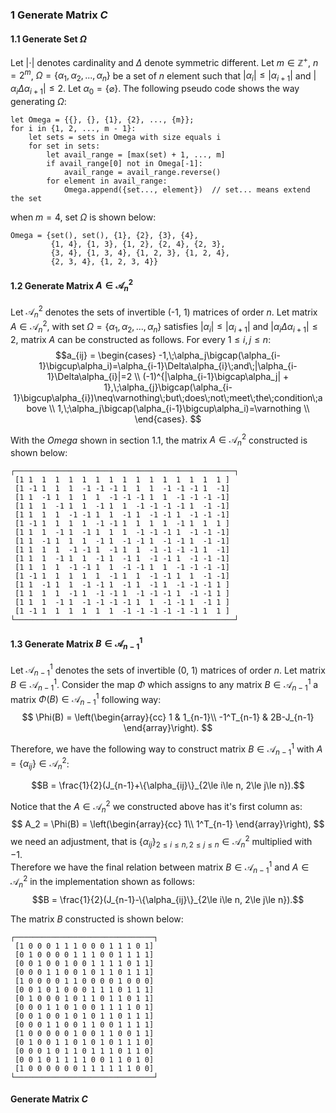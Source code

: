 ### 1 Generate Matrix $C$
#### 1.1 Generate Set $\Omega$
Let $|\cdot|$ denotes cardinality and $\Delta$ denote symmetric different. Let $m\in \mathbb{Z}^{+}$, $n=2^m$, $\Omega = \{\alpha_1, \alpha_2, ..., \alpha_n\}$ be a set of $n$ element such that $|\alpha_i| \leq |\alpha_{i+1}|$ and $|\alpha_i \Delta \alpha_{i+1}| \leq 2$. Let $\alpha_0=\{\varnothing\}$. The following pseudo code shows the way generating $\Omega$: 
```
let Omega = {{}, {}, {1}, {2}, ..., {m}};
for i in {1, 2, ..., m - 1}: 
    let sets = sets in Omega with size equals i
    for set in sets:
        let avail_range = [max(set) + 1, ..., m]
        if avail_range[0] not in Omega[-1]:
            avail_range = avail_range.reverse()
        for element in avail_range:
            Omega.append({set..., element})  // set... means extend the set
```

when $m=4$, set $\Omega$ is shown below:
```
Omega = {set(), set(), {1}, {2}, {3}, {4}, 
         {1, 4}, {1, 3}, {1, 2}, {2, 4}, {2, 3}, 
         {3, 4}, {1, 3, 4}, {1, 2, 3}, {1, 2, 4}, 
         {2, 3, 4}, {1, 2, 3, 4}}
```

#### 1.2 Generate Matrix $A \in \mathcal{A}_n^2$
Let $\mathcal{A}_n^2$ denotes the sets of invertible (-1, 1) matrices of order $n$. Let matrix $A \in \mathcal{A}_n^2$, with set $\Omega = \{\alpha_1, \alpha_2, ..., \alpha_n\}$ satisfies $|\alpha_i| \leq |\alpha_{i+1}|$ and $|\alpha_i \Delta \alpha_{i+1}| \leq 2$, matrix $A$ can be constructed as follows.
For every $1 \leq i,j \leq n$:
$$a_{ij} = \begin{cases}
    -1,\;\alpha_j\bigcap(\alpha_{i-1}\bigcup\alpha_i)=\alpha_{i-1}\Delta\alpha_{i}\;and\;|\alpha_{i-1}\Delta\alpha_{i}|=2 \\
    (-1)^{|\alpha_{i-1}\bigcap\alpha_j| + 1},\;\alpha_{j}\bigcap(\alpha_{i-1}\bigcup\alpha_{i})\neq\varnothing\;but\;does\;not\;meet\;the\;condition\;above \\
    1,\;\alpha_j\bigcap(\alpha_{i-1}\bigcup\alpha_i)=\varnothing \\
\end{cases}.
$$

With the $Omega$ shown in section 1.1, the matrix $A \in \mathcal{A}_n^2$ constructed is shown below:

```
┌─────────────────────────────────────────────────┐
 [1 1  1  1  1  1  1  1  1  1  1  1  1  1  1  1 ]
 [1 -1 1  1  1  -1 -1 -1 1  1  1  -1 -1 -1 1  -1]
 [1 1  -1 1  1  1  1  -1 -1 -1 1  1  -1 -1 -1 -1]
 [1 1  1  -1 1  1  -1 1  1  -1 -1 -1 -1 1  -1 -1]
 [1 1  1  1  -1 -1 1  1  -1 1  -1 -1 1  -1 -1 -1]
 [1 -1 1  1  1  1  -1 -1 1  1  1  1  -1 1  1  1 ]
 [1 1  1  -1 1  -1 1  1  1  -1 -1 -1 1  -1 -1 -1]
 [1 1  -1 1  1  1  -1 1  -1 -1 1  -1 -1 1  -1 -1]
 [1 1  1  1  -1 -1 1  -1 1  1  -1 -1 -1 -1 1  -1]
 [1 1  1  -1 1  1  -1 1  -1 1  -1 -1 1  -1 -1 -1]
 [1 1  1  1  -1 -1 1  1  -1 -1 1  1  -1 -1 -1 -1]
 [1 -1 1  1  1  1  1  -1 1  1  -1 -1 1  1  -1 -1]
 [1 1  -1 1  1  -1 -1 1  -1 1  -1 1  -1 -1 -1 1 ]
 [1 1  1  1  -1 1  -1 -1 1  -1 -1 -1 1  -1 -1 1 ]
 [1 1  1  -1 1  -1 -1 -1 -1 1  1  -1 -1 1  -1 1 ]
 [1 -1 1  1  1  1  1  1  -1 -1 -1 -1 -1 -1 1  1 ]
└─────────────────────────────────────────────────┘
```

#### 1.3 Generate Matrix $B \in \mathcal{A}_{n - 1}^1$
Let $\mathcal{A}_{n - 1}^1$ denotes the sets of invertible (0, 1) matrices of order $n$. Let matrix $B \in \mathcal{A}_{n - 1}^1$. Consider the map $\Phi$ which assigns to any matrix $B \in \mathcal{A}_{n - 1}^1$ a matrix $\Phi(B) \in \mathcal{A}_{n - 1}^1$ following way:
$$ \Phi(B) = \left(\begin{array}{cc} 
1 & 1_{n-1}\\
-1^T_{n-1} & 2B-J_{n-1}
\end{array}\right).
$$

Therefore, we have the following way to construct matrix $B \in \mathcal{A}_{n - 1}^1$ with $A=\{\alpha_{ij}\}\in \mathcal{A}_n^2$:

$$B = \frac{1}{2}(J_{n-1}+\{\alpha_{ij}\}_{2\le i\le n, 2\le j\le n}).$$

Notice that the $A \in \mathcal{A}_n^2$ we constructed above has it's first column as:
$$ A_2 = \Phi(B) = \left(\begin{array}{cc} 
1\\
1^T_{n-1}
\end{array}\right),
$$
we need an adjustment, that is $\{\alpha_{ij}\}_{2\le i\le n, 2\le j\le n} \in \mathcal{A}_n^2$ multiplied with $-1$.  
Therefore we have the final relation between matrix $B \in \mathcal{A}_{n - 1}^1$ and $A \in \mathcal{A}_n^2$ in the implementation shown as follows:    
$$B = \frac{1}{2}(J_{n-1}-\{\alpha_{ij}\}_{2\le i\le n, 2\le j\le n}).$$

The matrix $B$ constructed is shown below:

```
┌───────────────────────────────┐
 [1 0 0 0 1 1 1 0 0 0 1 1 1 0 1]
 [0 1 0 0 0 0 1 1 1 0 0 1 1 1 1]
 [0 0 1 0 0 1 0 0 1 1 1 1 0 1 1]
 [0 0 0 1 1 0 0 1 0 1 1 0 1 1 1]
 [1 0 0 0 0 1 1 0 0 0 0 1 0 0 0]
 [0 0 1 0 1 0 0 0 1 1 1 0 1 1 1]
 [0 1 0 0 0 1 0 1 1 0 1 1 0 1 1]
 [0 0 0 1 1 0 1 0 0 1 1 1 1 0 1]
 [0 0 1 0 0 1 0 1 0 1 1 0 1 1 1]
 [0 0 0 1 1 0 0 1 1 0 0 1 1 1 1]
 [1 0 0 0 0 0 1 0 0 1 1 0 0 1 1]
 [0 1 0 0 1 1 0 1 0 1 0 1 1 1 0]
 [0 0 0 1 0 1 1 0 1 1 1 0 1 1 0]
 [0 0 1 0 1 1 1 1 0 0 1 1 0 1 0]
 [1 0 0 0 0 0 0 1 1 1 1 1 1 0 0]
└───────────────────────────────┘
```

#### Generate Matrix $C$
